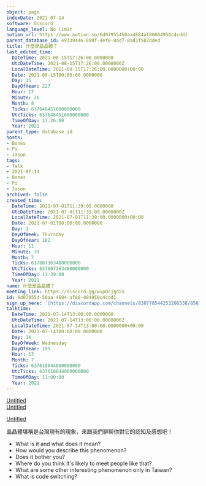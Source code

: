 ```yaml
---
object: page
indexDate: 2021-07-14
software: Discord
language_level: No limit
notion_url: https://www.notion.so/6d07955450aa4684af80084950c4cdd1
parent_database_id: e9339446-880f-4ef0-8ad7-8ad1f507dded
title: 什麼是晶晶體？
last_edited_time:
  DateTime: 2021-08-15T17:26:00.0000000
  UtcDateTime: 2021-08-15T17:26:00.0000000Z
  LocalDateTime: 2021-08-15T17:26:00.0000000+00:00
  Date: 2021-08-15T00:00:00.0000000
  Day: 15
  DayOfYear: 227
  Hour: 17
  Minute: 26
  Month: 8
  Ticks: 637646451600000000
  UtcTicks: 637646451600000000
  TimeOfDay: 17:26:00
  Year: 2021
parent_type: database_id
hosts:
- Bones
- Pi
- Jason
tags:
- Talk
- 2021-07-14
- Bones
- Pi
- Jason
archived: false
created_time:
  DateTime: 2021-07-01T11:39:00.0000000
  UtcDateTime: 2021-07-01T11:39:00.0000000Z
  LocalDateTime: 2021-07-01T11:39:00.0000000+00:00
  Date: 2021-07-01T00:00:00.0000000
  Day: 1
  DayOfWeek: Thursday
  DayOfYear: 182
  Hour: 11
  Minute: 39
  Month: 7
  Ticks: 637607363400000000
  UtcTicks: 637607363400000000
  TimeOfDay: 11:39:00
  Year: 2021
name: 什麼是晶晶體？
meeting_link: https://discord.gg/wvpQcjqdSS
id: 6d079554-50aa-4684-af80-084950c4cdd1
sign_up_here: '[https://discordapp.com/channels/830770544253206538/856770166356049960/860141754656620575](https://discordapp.com/channels/830770544253206538/856770166356049960/860141754656620575)'
talktime:
  DateTime: 2021-07-14T13:00:00.0000000
  UtcDateTime: 2021-07-14T13:00:00.0000000Z
  LocalDateTime: 2021-07-14T13:00:00.0000000+00:00
  Date: 2021-07-14T00:00:00.0000000
  Day: 14
  DayOfWeek: Wednesday
  DayOfYear: 195
  Hour: 13
  Month: 7
  Ticks: 637618644000000000
  UtcTicks: 637618644000000000
  TimeOfDay: 13:00:00
  Year: 2021
---
```



[Untitled](https://www.notion.so/60226399bd024bf4bf588586f8013a21)   
[Untitled](https://www.notion.so/cb083fc4f0b7459aa5afe1900ef25a1f)   

[Untitled](https://www.notion.so/482e61b02b9c4456b2b4fe86bb7544c6)   




晶晶體堪稱是台灣現有的現象，來跟我們聊聊你對它的認知及感想吧！

   - What is it and what does it mean?
   - How would you describe this phenomenon?
   - Does it bother you?
   - Where do you think it's likely to meet people like that?
   - What are some other interesting phenomenon only in Taiwan?
   - What is code switching?



